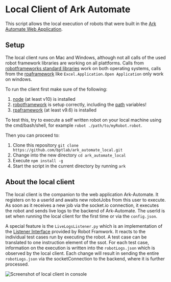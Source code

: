 # Local Client of Ark Automate

This script allows the local execution of robots that were built in the [Ark Automate Web Application](https://github.com/bptlab/ark_automate). 

## Setup

The local client runs on Mac and Windows, although not all calls of the used robot framework libraries are working on all plattforms. Calls from [robotframeworks standard libraries](http://robotframework.org/robotframework/#standard-libraries) work on both operating systems, calls from the [rpaframework](https://rpaframework.org/#libraries) like `Excel.Application.Open Application` only work on windows.

To run the client first make sure of the following:

1. [node](https://nodejs.org/en/download/) (at least v10) is installed
2. [robotframework](https://robotframework.org/robotframework/latest/RobotFrameworkUserGuide.html#installation-instructions) is setup correctly, including the [path](https://robotframework.org/robotframework/latest/RobotFrameworkUserGuide.html#configuring-path) variables!
3. [rpaframework](https://rpaframework.org/index.html#installation)  (at least v9.6) is installed

To test this, try to execute a self written robot on your local machine using the cmd/bash/shell, for example `robot ./path/to/myRobot.robot`.

Then you can proceed to:
1. Clone this repository `git clone https://github.com/bptlab/ark_automate_local.git`
2. Change into the new directory `cd ark_automate_local`
3. Execute `npm install -g`
4. Start the script in the current directory by running `ark` 

## About the local client
The local client is the companion to the web application Ark-Automate. It registers on to a userId and awaits new robotJobs from this user to execute. As soon as it receives a new job via the socket.io connection, it executes the robot and sends live logs to the backend of Ark-Automate. The userId is set when running the local client for the first time or via the `config.json`.

A special feature is the `LiveLogsListener.py` which is an implementation of the [Listener Interface](http://robotframework.org/robotframework/latest/RobotFrameworkUserGuide.html#listener-interface) provided by Robot Framwork. It reacts to the individual test cases run by executing the robot. A test case can be translated to one instruction element of the ssot. For each test case, information on the execution is written into the `robotLogs.json` which is observed by the local client. Each change will result in sending the entire `robotLogs.json` via the socketConnection to the backend, where it is further processed.

![Screenshot of local client in console](https://i.imgur.com/XYIvl5f.png)

